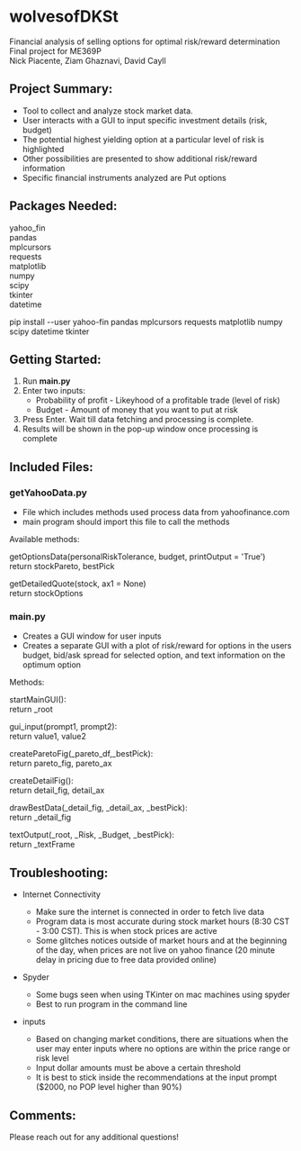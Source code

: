 # wolvesofDKSt  
Financial analysis of selling options for optimal risk/reward determination  
Final project for ME369P  
Nick Piacente, Ziam Ghaznavi, David Cayll  

## Project Summary: 

* Tool to collect and analyze stock market data.
* User interacts with a GUI to input specific investment details (risk, budget)
* The potential highest yielding option at a particular level of risk is highlighted
* Other possibilities are presented to show additional risk/reward information
* Specific financial instruments analyzed are Put options

## Packages Needed: 

yahoo_fin   
pandas   
mplcursors       
requests  
matplotlib  
numpy  
scipy        
tkinter  
datetime    

pip install --user yahoo-fin pandas mplcursors requests matplotlib numpy scipy datetime tkinter

## Getting Started:

1. Run **main.py**  
2. Enter two inputs:  
    - Probability of profit - Likeyhood of a profitable trade (level of risk)  
    - Budget - Amount of money that you want to put at risk  
3. Press Enter. Wait till data fetching and processing is complete.    
4. Results will be shown in the pop-up window once processing is complete 

## Included Files:  

### getYahooData.py

- File which includes methods used process data from yahoofinance.com
- main program should import this file to call the methods

Available methods:

getOptionsData(personalRiskTolerance, budget, printOutput = 'True')  
    return stockPareto, bestPick
    
getDetailedQuote(stock, ax1 = None)  
    return stockOptions
    
### main.py

- Creates a GUI window for user inputs 
- Creates a separate GUI with a plot of risk/reward for options in the users budget, bid/ask spread for selected option, and text information on the optimum option 

Methods:

startMainGUI():  
    return _root
    
gui_input(prompt1, prompt2):  
    return value1, value2
    
createParetoFig(_pareto_df,_bestPick):  
    return pareto_fig, pareto_ax
    
createDetailFig():  
    return detail_fig, detail_ax
    
drawBestData(_detail_fig, _detail_ax, _bestPick):  
    return _detail_fig
    
textOutput(_root, _Risk, _Budget, _bestPick):  
    return _textFrame
    
## Troubleshooting:

* Internet Connectivity
    * Make sure the internet is connected in order to fetch live data
    * Program data is most accurate during stock market hours (8:30 CST - 3:00 CST). This is when stock prices are active
    * Some glitches notices outside of market hours and at the beginning of the day, when prices are not live on yahoo finance (20 minute delay in pricing due to free data provided online)

* Spyder
    * Some bugs seen when using TKinter on mac machines using spyder
    * Best to run program in the command line

* inputs
    * Based on changing market conditions, there are situations when the user may enter inputs where no options are within the price range or risk level
    * Input dollar amounts must be above a certain threshold
    * It is best to stick inside the recommendations at the input prompt ($2000, no POP level higher than 90%)
    
## Comments:

Please reach out for any additional questions!
